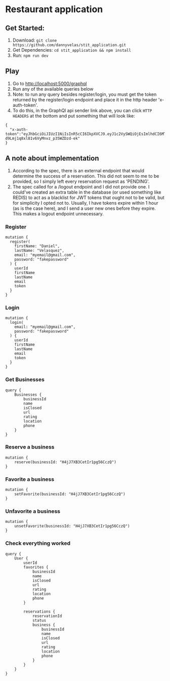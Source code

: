 # Restaurant application

## Get Started:
1. Download: `git clone https://github.com/dannyvelas/stit_application.git`
2. Get Dependencies: `cd stit_application && npm install`
3. Run: `npm run dev`

## Play
1. Go to [http://localhost:5000/graphql](http://localhost:5000/graphql)
2. Run any of the available queries below
3. Note: to run any query besides register/login, you must get the token returned by the register/login endpoint and place it in the http header 'x-auth-token'.
4. To do this, in the GraphQl api sender link above, you can click `HTTP HEADERS` at the bottom and put something that will look like:
```
{
  "x-auth-token":"eyJhbGciOiJIUzI1NiIsInR5cCI6IkpXVCJ9.eyJ1c2VySWQiOjEsImlhdCI6MTU5NzM2NDEyOSwiZXhwIjoxNTk3MzY3NzI5fQ.HY3Bg_rLf8-d9Lmj1q8xl81v6VyMnvz_p35WZDzd-ek"
}
```

## A note about implementation
1. According to the spec, there is an external endpoint that would determine the success of a reservation. This did not seem to me to be provided, so I simply left every reservation request as 'PENDING'.
2. The spec called for a /logout endpoint and I did not provide one. I could've created an extra table in the database (or used something like REDIS) to act as a blacklist for JWT tokens that ought not to be valid, but for simplicity I opted not to. Usually, I have tokens expire within 1 hour (as is the case here), and I send a user new ones before they expire. This makes a logout endpoint unnecessary.

### Register
```
mutation {
  register(
    firstName: "Daniel",
    lastName: "Velasquez",
    email: "myemail@gmail.com",
    password: "fakepassword"
  ) {
    userId
    firstName
    lastName
    email
    token
  }
}
```

### Login
```
mutation {
  login(
    email: "myemail@gmail.com",
    password: "fakepassword"
  ) {
    userId
    firstName
    lastName
    email
    token
  }
}
```

### Get Businesses
```
query {
    Businesses {
        businessId
        name
        isClosed
        url
        rating
        location
        phone
    }
}
```

### Reserve a business
```
mutation {
    reserve(businessId: "H4jJ7XB3CetIr1pg56CczQ")
}
```


### Favorite a business
```
mutation {
    setFavorite(businessId: "H4jJ7XB3CetIr1pg56CczQ")
}
```

### Unfavorite a business
```
mutation {
    unsetFavorite(businessId: "H4jJ7XB3CetIr1pg56CczQ")
}
```

### Check everything worked
```
query {
    User {
        userId
        favorites {
            businessId
            name
            isClosed
            url
            rating
            location
            phone
        }

        reservations {
            reservationId
            status
            business {
                businessId
                name
                isClosed
                url
                rating
                location
                phone
            }
        }
    }
}
```
